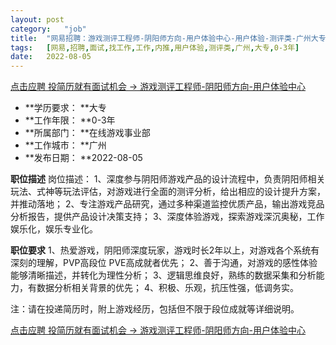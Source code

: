```yaml
---
layout:	post
category:	"job"
title:	"网易招聘：游戏测评工程师-阴阳师方向-用户体验中心-用户体验-测评类-广州大专0-3年"
tags:	[网易,招聘,面试,找工作,工作,内推,用户体验,测评类,广州,大专,0-3年]
date:	2022-08-05
---
```


[点击应聘 投简历就有面试机会 -> 游戏测评工程师-阴阳师方向-用户体验中心](http://mobile.bole.netease.com/bole/boleDetail?id=38786&employeeId=346f03c3cda5f04c&key=all)



- **学历要求： **大专
- **工作年限： **0-3年
- **所属部门： **在线游戏事业部
- **工作城市： **广州
- **发布日期： **2022-08-05



**职位描述**
岗位描述：
1、深度参与阴阳师游戏产品的设计流程中，负责阴阳师相关玩法、式神等玩法评估，对游戏进行全面的测评分析，给出相应的设计提升方案，并推动落地；
2、专注游戏产品研究，通过多种渠道监控优质产品，输出游戏竞品分析报告，提供产品设计决策支持；
3、深度体验游戏，探索游戏深沉奥秘，工作娱乐化，娱乐专业化。



**职位要求**
1、热爱游戏，阴阳师深度玩家，游戏时长2年以上，对游戏各个系统有深刻的理解，PVP高段位 PVE高成就者优先；
2、善于沟通，对游戏的感性体验能够清晰描述，并转化为理性分析；
3、逻辑思维良好，熟练的数据采集和分析能力，有数据分析相关背景的优先；
4、积极、乐观，抗压性强，低调务实。

注：请在投递简历时，附上游戏经历，包括但不限于段位成就等详细说明。



[点击应聘 投简历就有面试机会 -> 游戏测评工程师-阴阳师方向-用户体验中心](http://mobile.bole.netease.com/bole/boleDetail?id=38786&employeeId=346f03c3cda5f04c&key=all)